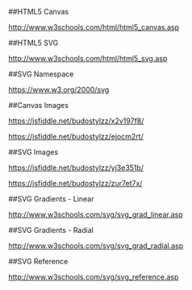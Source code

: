 ##HTML5 Canvas

http://www.w3schools.com/html/html5_canvas.asp

##HTML5 SVG

http://www.w3schools.com/html/html5_svg.asp

##SVG Namespace

https://www.w3.org/2000/svg


##Canvas Images

https://jsfiddle.net/budostylzz/x2v197f8/

https://jsfiddle.net/budostylzz/ejocm2rt/

##SVG Images

https://jsfiddle.net/budostylzz/yj3e351b/

https://jsfiddle.net/budostylzz/zur7et7x/

##SVG Gradients - Linear

http://www.w3schools.com/svg/svg_grad_linear.asp

##SVG Gradients - Radial

http://www.w3schools.com/svg/svg_grad_radial.asp

##SVG Reference

http://www.w3schools.com/svg/svg_reference.asp





















